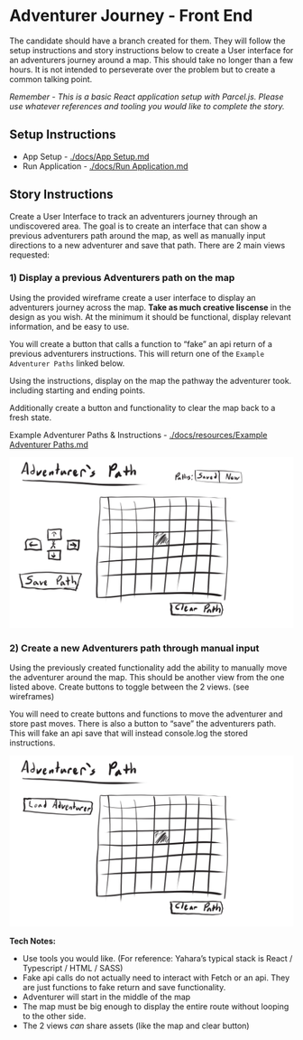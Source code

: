 # Adventurer Journey - Front End
The candidate should have a branch created for them. They will follow the setup instructions and story instructions below to create a User interface for an adventurers journey around a map. This should take no longer than a few hours. It is not intended to perseverate over the problem but to create a common talking point.

*Remember - This is a basic React application setup with Parcel.js. Please use whatever references and tooling you would like to complete the story.*

## Setup Instructions
- App Setup - [./docs/App Setup.md](./docs/resources/App%20Setup.md)
- Run Application - [./docs/Run Application.md](./docs/resources/Run%20Application.md)

## Story Instructions
Create a User Interface to track an adventurers journey through an undiscovered area. The goal is to create an interface that can show a previous adventurers path around the map, as well as manually input directions to a new adventurer and save that path. There are 2 main views requested:

### 1) Display a previous Adventurers path on the map
Using the provided wireframe create a user interface to display an adventurers journey across the map. **Take as much creative liscense** in the design as you wish. At the minimum it should be functional, display relevant information, and be easy to use.

You will create a button that calls a function to “fake” an api return of a previous adventurers instructions. This will return one of the `Example Adventurer Paths` linked below.

Using the instructions, display on the map the pathway the adventurer took. including starting and ending points.

Additionally create a button and functionality to clear the map back to a fresh state.

Example Adventurer Paths & Instructions - [./docs/resources/Example Adventurer Paths.md](./docs/resources/Example%20Adventurer%20Paths.md)

![./docs/resources/adventurers_path_create_new.jpg](./docs/resources/adventurers_path_create_new.jpg)

### 2) Create a new Adventurers path through manual input
Using the previously created functionality add the ability to manually move the adventurer around the map. This should be another view from the one listed above. Create buttons to toggle between the 2 views. (see wireframes)

You will need to create buttons and functions to move the adventurer and store past moves. There is also a button to “save” the adventurers path. This will fake an api save that will instead console.log the stored instructions.

![./docs/resources/adventurers_path_load_previous.jpg](./docs/resources/adventurers_path_load_previous.jpg)

**Tech Notes:**
- Use tools you would like. (For reference: Yahara’s typical stack is React / Typescript / HTML / SASS)
- Fake api calls do not actually need to interact with Fetch or an api. They are just functions to fake return and save functionality.
- Adventurer will start in the middle of the map
- The map must be big enough to display the entire route without looping to the other side.
- The 2 views *can* share assets (like the map and clear button)